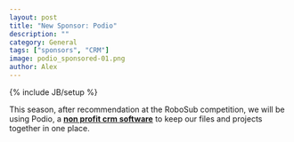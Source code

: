 ```yaml
---
layout: post
title: "New Sponsor: Podio"
description: ""
category: General
tags: ["sponsors", "CRM"]
image: podio_sponsored-01.png
author: Alex
---
```

{% include JB/setup %}

This season, after recommendation at the RoboSub competition, we will be using Podio, a <b><a href="http://www.podio.com">non profit crm software</a></b> to keep our files and projects together in one place.
